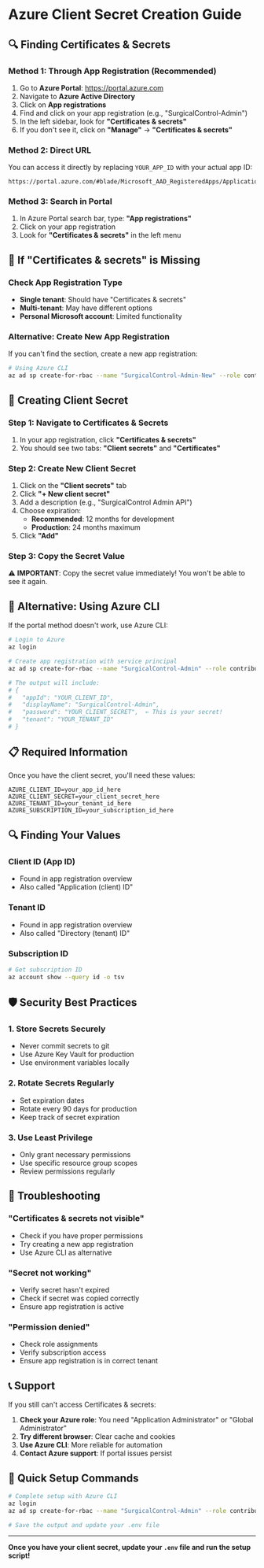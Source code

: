 # Azure Client Secret Creation Guide

## 🔍 Finding Certificates & Secrets

### Method 1: Through App Registration (Recommended)
1. Go to **Azure Portal**: https://portal.azure.com
2. Navigate to **Azure Active Directory**
3. Click on **App registrations**
4. Find and click on your app registration (e.g., "SurgicalControl-Admin")
5. In the left sidebar, look for **"Certificates & secrets"**
6. If you don't see it, click on **"Manage"** → **"Certificates & secrets"**

### Method 2: Direct URL
You can access it directly by replacing `YOUR_APP_ID` with your actual app ID:
```
https://portal.azure.com/#blade/Microsoft_AAD_RegisteredApps/ApplicationMenuBlade/Credentials/appId/YOUR_APP_ID
```

### Method 3: Search in Portal
1. In Azure Portal search bar, type: **"App registrations"**
2. Click on your app registration
3. Look for **"Certificates & secrets"** in the left menu

## 🚨 If "Certificates & secrets" is Missing

### Check App Registration Type
- **Single tenant**: Should have "Certificates & secrets"
- **Multi-tenant**: May have different options
- **Personal Microsoft account**: Limited functionality

### Alternative: Create New App Registration
If you can't find the section, create a new app registration:

```bash
# Using Azure CLI
az ad sp create-for-rbac --name "SurgicalControl-Admin-New" --role contributor --scopes /subscriptions/YOUR_SUBSCRIPTION_ID
```

## 🔑 Creating Client Secret

### Step 1: Navigate to Certificates & Secrets
1. In your app registration, click **"Certificates & secrets"**
2. You should see two tabs: **"Client secrets"** and **"Certificates"**

### Step 2: Create New Client Secret
1. Click on the **"Client secrets"** tab
2. Click **"+ New client secret"**
3. Add a description (e.g., "SurgicalControl Admin API")
4. Choose expiration:
   - **Recommended**: 12 months for development
   - **Production**: 24 months maximum
5. Click **"Add"**

### Step 3: Copy the Secret Value
⚠️ **IMPORTANT**: Copy the secret value immediately! You won't be able to see it again.

## 🔧 Alternative: Using Azure CLI

If the portal method doesn't work, use Azure CLI:

```bash
# Login to Azure
az login

# Create app registration with service principal
az ad sp create-for-rbac --name "SurgicalControl-Admin" --role contributor --scopes /subscriptions/YOUR_SUBSCRIPTION_ID

# The output will include:
# {
#   "appId": "YOUR_CLIENT_ID",
#   "displayName": "SurgicalControl-Admin",
#   "password": "YOUR_CLIENT_SECRET",  ← This is your secret!
#   "tenant": "YOUR_TENANT_ID"
# }
```

## 📋 Required Information

Once you have the client secret, you'll need these values:

```env
AZURE_CLIENT_ID=your_app_id_here
AZURE_CLIENT_SECRET=your_client_secret_here
AZURE_TENANT_ID=your_tenant_id_here
AZURE_SUBSCRIPTION_ID=your_subscription_id_here
```

## 🔍 Finding Your Values

### Client ID (App ID)
- Found in app registration overview
- Also called "Application (client) ID"

### Tenant ID
- Found in app registration overview
- Also called "Directory (tenant) ID"

### Subscription ID
```bash
# Get subscription ID
az account show --query id -o tsv
```

## 🛡️ Security Best Practices

### 1. Store Secrets Securely
- Never commit secrets to git
- Use Azure Key Vault for production
- Use environment variables locally

### 2. Rotate Secrets Regularly
- Set expiration dates
- Rotate every 90 days for production
- Keep track of secret expiration

### 3. Use Least Privilege
- Only grant necessary permissions
- Use specific resource group scopes
- Review permissions regularly

## 🔧 Troubleshooting

### "Certificates & secrets not visible"
- Check if you have proper permissions
- Try creating a new app registration
- Use Azure CLI as alternative

### "Secret not working"
- Verify secret hasn't expired
- Check if secret was copied correctly
- Ensure app registration is active

### "Permission denied"
- Check role assignments
- Verify subscription access
- Ensure app registration is in correct tenant

## 📞 Support

If you still can't access Certificates & secrets:

1. **Check your Azure role**: You need "Application Administrator" or "Global Administrator"
2. **Try different browser**: Clear cache and cookies
3. **Use Azure CLI**: More reliable for automation
4. **Contact Azure support**: If portal issues persist

## 🎯 Quick Setup Commands

```bash
# Complete setup with Azure CLI
az login
az ad sp create-for-rbac --name "SurgicalControl-Admin" --role contributor --scopes /subscriptions/$(az account show --query id -o tsv)

# Save the output and update your .env file
```

---

**Once you have your client secret, update your `.env` file and run the setup script!** 
